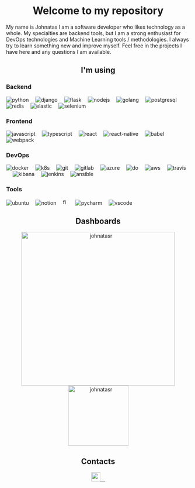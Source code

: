<h1 align="center">Welcome to my repository</h1>


<p>My name is Johnatas I am a software developer who likes technology as a whole. My specialties are backend tools, but I am a strong enthusiast for DevOps technologies and Machine Learning tools / methodologies. I always try to learn something new and improve myself. Feel free in the projects I have here and any questions I am available.</p>


<div align="left">
<!-- ********************************* Tenho experiência ******************************************** -->
 <h2 align="center">I'm using</h2>
  <div>
    <h3>Backend</h3>
        <img src="https://img.icons8.com/color/30/000000/python.png" title="python"/>&ensp;&ensp;
        <img src="https://img.icons8.com/color/30/000000/django.png" title="django"/>&ensp;&ensp;
        <img src="https://img.icons8.com/fluent/30/000000/flask.png" title="flask"/>&ensp;&ensp;
        <img src="https://img.icons8.com/color/30/000000/nodejs.png" title="nodejs"/>&ensp;&ensp;
        <img src="https://img.icons8.com/color/30/000000/golang.png" title="golang"/>&ensp;&ensp;
        <img src="https://img.icons8.com/color/30/000000/postgreesql.png" title="postgresql">&ensp;&ensp;
        <img src="https://img.icons8.com/color/30/000000/redis.png" title="redis">&ensp;&ensp;
        <img src="https://img.icons8.com/color/30/000000/elasticsearch.png" title="elastic">&ensp;&ensp;
        <img src="https://img.icons8.com/fluent/30/000000/selenium-test-automation.png" title="selenium">&ensp;&ensp;
  </div>
  
  <div>
    <h3>Frontend</h3>
        <img src="https://img.icons8.com/color/30/000000/javascript.png" title="javascript"/>&ensp;&ensp;
        <img src="https://img.icons8.com/color/30/000000/typescript.png" title="typescript"/>&ensp;&ensp;
        <img src="https://img.icons8.com/plasticine/30/000000/react.png" title="react"/>&ensp;&ensp;
        <img src="https://img.icons8.com/nolan/30/react-native.png" title="react-native"/>&ensp;&ensp;
        <img src="https://img.icons8.com/dusk/30/000000/babel.png" title="babel"/>&ensp;&ensp;
        <img src="https://img.icons8.com/dusk/30/000000/webpack.png" title="webpack"/>&ensp;&ensp;
  </div>
  
  <div>
    <h3>DevOps</h3>
        <img src="https://img.icons8.com/dusk/30/000000/docker.png" title="docker"/>&ensp;&ensp;
        <img src="https://img.icons8.com/color/30/000000/kubernetes.png" title="k8s"/>&ensp;&ensp;
        <img src="https://img.icons8.com/color/30/000000/git.png" title="git"/>&ensp;&ensp;
        <img src="https://img.icons8.com/color/30/000000/gitlab.png" title="gitlab"/>&ensp;&ensp;
        <img src="https://img.icons8.com/color/30/000000/azure-1.png" title="azure"/>&ensp;&ensp;
        <img src="https://img.icons8.com/windows/30/000000/digital-ocean.png" title="do"/>&ensp;&ensp;
        <img src="https://img.icons8.com/color/30/000000/amazon-web-services.png" title="aws"/>&ensp;&ensp;
        <img src="https://img.icons8.com/color/30/000000/travis-ci.png" title="travis"/>&ensp;&ensp;
        <img src="https://img.icons8.com/color/30/000000/kibana.png" title="kibana"/>&ensp;&ensp;
        <img src="https://img.icons8.com/color/30/000000/jenkins.png" title="jenkins"/>&ensp;&ensp;
        <img src="https://img.icons8.com/color/30/000000/ansible.png" title="ansible"/>&ensp;&ensp;
  </div>
  
   <h3>Tools</h3>
        <img src="https://img.icons8.com/color/30/000000/ubuntu.png" title="ubuntu"/>&ensp;&ensp;
        <img src="https://img.icons8.com/color/30/000000/notion.png" title="notion"/>&ensp;&ensp;
        <img src="https://cdn.worldvectorlogo.com/logos/figma-1.svg" width="16px" title="figma">&ensp;&ensp;
        <img src="https://img.icons8.com/color/30/000000/pycharm.png"  title="pycharm">&ensp;&ensp;
        <img src="https://img.icons8.com/fluent/30/000000/visual-studio-code-2019.png" title="vscode">&ensp;&ensp;
  </div>
  

  
</div>


<div align="center">

  <h2 align="center">Dashboards</h2>

  <img src="https://github-readme-stats.vercel.app/api?username=johnatasr&count_private=true&show_icons=true&text_color=4654A3&title_color=F95B3D&bg_color=181925&icon_color=F95B3D" alt="johnatasr" width="420" align="center"/> 
  <img src="https://github-readme-stats.vercel.app/api/top-langs/?username=johnatasr&&langs_count=8&layout=compact&text_color=4654A3&title_color=F95B3D&bg_color=181925&icon_color=F95B3D" alt="johnatasr" height="165" align="center"/>


</div>
 
<div align="center">
  <h2>Contacts</h2>
  <a href="https://www.linkedin.com/in/johnatas-rabelo-690579117/" target="blank"><img src="https://image.flaticon.com/icons/png/512/174/174857.png" width="25px">&ensp;&ensp;</a>
</div>

